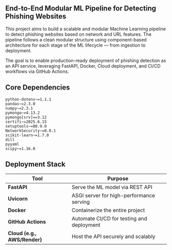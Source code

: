 ## End-to-End Modular ML Pipeline for Detecting Phishing Websites
This project aims to build a scalable and modular Machine Learning pipeline to detect phishing websites based on network and URL features. The pipeline follows a clean modular structure using component-based architecture for each stage of the ML lifecycle — from ingestion to deployment.

The goal is to enable production-ready deployment of phishing detection as an API service, leveraging FastAPI, Docker, Cloud deployment, and CI/CD workflows via GitHub Actions.


## Core Dependencies
```
python-dotenv~=1.1.1
pandas~=2.3.0
numpy~=2.3.1
pymongo~=4.13.2
pymongo[srv]==3.12
certifi~=2025.6.15
setuptools~=80.9.0
NetworkSecurity~=0.0.1
scikit-learn~=1.7.0
dill
pyyaml
scipy~=1.16.0
```

## Deployment Stack

| Tool                         | Purpose                                   |
| ---------------------------- | ----------------------------------------- |
| **FastAPI**                  | Serve the ML model via REST API           |
| **Uvicorn**                  | ASGI server for high-performance serving  |
| **Docker**                   | Containerize the entire project           |
| **GitHub Actions**           | Automate CI/CD for testing and deployment |
| **Cloud (e.g., AWS/Render)** | Host the API securely and scalably        |
